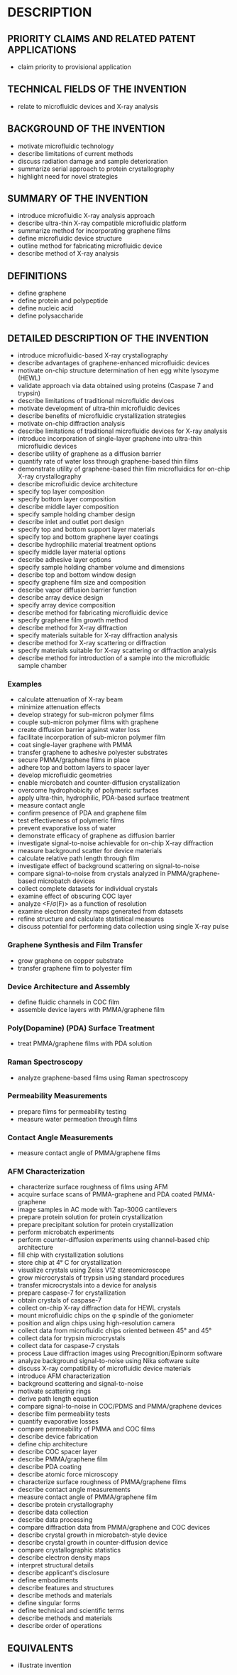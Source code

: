 # DESCRIPTION

## PRIORITY CLAIMS AND RELATED PATENT APPLICATIONS

- claim priority to provisional application

## TECHNICAL FIELDS OF THE INVENTION

- relate to microfluidic devices and X-ray analysis

## BACKGROUND OF THE INVENTION

- motivate microfluidic technology
- describe limitations of current methods
- discuss radiation damage and sample deterioration
- summarize serial approach to protein crystallography
- highlight need for novel strategies

## SUMMARY OF THE INVENTION

- introduce microfluidic X-ray analysis approach
- describe ultra-thin X-ray compatible microfluidic platform
- summarize method for incorporating graphene films
- define microfluidic device structure
- outline method for fabricating microfluidic device
- describe method of X-ray analysis

## DEFINITIONS

- define graphene
- define protein and polypeptide
- define nucleic acid
- define polysaccharide

## DETAILED DESCRIPTION OF THE INVENTION

- introduce microfluidic-based X-ray crystallography
- describe advantages of graphene-enhanced microfluidic devices
- motivate on-chip structure determination of hen egg white lysozyme (HEWL)
- validate approach via data obtained using proteins (Caspase 7 and trypsin)
- describe limitations of traditional microfluidic devices
- motivate development of ultra-thin microfluidic devices
- describe benefits of microfluidic crystallization strategies
- motivate on-chip diffraction analysis
- describe limitations of traditional microfluidic devices for X-ray analysis
- introduce incorporation of single-layer graphene into ultra-thin microfluidic devices
- describe utility of graphene as a diffusion barrier
- quantify rate of water loss through graphene-based thin films
- demonstrate utility of graphene-based thin film microfluidics for on-chip X-ray crystallography
- describe microfluidic device architecture
- specify top layer composition
- specify bottom layer composition
- describe middle layer composition
- specify sample holding chamber design
- describe inlet and outlet port design
- specify top and bottom support layer materials
- specify top and bottom graphene layer coatings
- describe hydrophilic material treatment options
- specify middle layer material options
- describe adhesive layer options
- specify sample holding chamber volume and dimensions
- describe top and bottom window design
- specify graphene film size and composition
- describe vapor diffusion barrier function
- describe array device design
- specify array device composition
- describe method for fabricating microfluidic device
- specify graphene film growth method
- describe method for X-ray diffraction
- specify materials suitable for X-ray diffraction analysis
- describe method for X-ray scattering or diffraction
- specify materials suitable for X-ray scattering or diffraction analysis
- describe method for introduction of a sample into the microfluidic sample chamber

### Examples

- calculate attenuation of X-ray beam
- minimize attenuation effects
- develop strategy for sub-micron polymer films
- couple sub-micron polymer films with graphene
- create diffusion barrier against water loss
- facilitate incorporation of sub-micron polymer film
- coat single-layer graphene with PMMA
- transfer graphene to adhesive polyester substrates
- secure PMMA/graphene films in place
- adhere top and bottom layers to spacer layer
- develop microfluidic geometries
- enable microbatch and counter-diffusion crystallization
- overcome hydrophobicity of polymeric surfaces
- apply ultra-thin, hydrophilic, PDA-based surface treatment
- measure contact angle
- confirm presence of PDA and graphene film
- test effectiveness of polymeric films
- prevent evaporative loss of water
- demonstrate efficacy of graphene as diffusion barrier
- investigate signal-to-noise achievable for on-chip X-ray diffraction
- measure background scatter for device materials
- calculate relative path length through film
- investigate effect of background scattering on signal-to-noise
- compare signal-to-noise from crystals analyzed in PMMA/graphene-based microbatch devices
- collect complete datasets for individual crystals
- examine effect of obscuring COC layer
- analyze <F/σ(F)> as a function of resolution
- examine electron density maps generated from datasets
- refine structure and calculate statistical measures
- discuss potential for performing data collection using single X-ray pulse

### Graphene Synthesis and Film Transfer

- grow graphene on copper substrate
- transfer graphene film to polyester film

### Device Architecture and Assembly

- define fluidic channels in COC film
- assemble device layers with PMMA/graphene film

### Poly(Dopamine) (PDA) Surface Treatment

- treat PMMA/graphene films with PDA solution

### Raman Spectroscopy

- analyze graphene-based films using Raman spectroscopy

### Permeability Measurements

- prepare films for permeability testing
- measure water permeation through films

### Contact Angle Measurements

- measure contact angle of PMMA/graphene films

### AFM Characterization

- characterize surface roughness of films using AFM
- acquire surface scans of PMMA-graphene and PDA coated PMMA-graphene
- image samples in AC mode with Tap-300G cantilevers
- prepare protein solution for protein crystallization
- prepare precipitant solution for protein crystallization
- perform microbatch experiments
- perform counter-diffusion experiments using channel-based chip architecture
- fill chip with crystallization solutions
- store chip at 4° C for crystallization
- visualize crystals using Zeiss V12 stereomicroscope
- grow microcrystals of trypsin using standard procedures
- transfer microcrystals into a device for analysis
- prepare caspase-7 for crystallization
- obtain crystals of caspase-7
- collect on-chip X-ray diffraction data for HEWL crystals
- mount microfluidic chips on the φ spindle of the goniometer
- position and align chips using high-resolution camera
- collect data from microfluidic chips oriented between 45° and 45°
- collect data for trypsin microcrystals
- collect data for caspase-7 crystals
- process Laue diffraction images using Precognition/Epinorm software
- analyze background signal-to-noise using Nika software suite
- discuss X-ray compatibility of microfluidic device materials
- introduce AFM characterization
- background scattering and signal-to-noise
- motivate scattering rings
- derive path length equation
- compare signal-to-noise in COC/PDMS and PMMA/graphene devices
- describe film permeability tests
- quantify evaporative losses
- compare permeability of PMMA and COC films
- describe device fabrication
- define chip architecture
- describe COC spacer layer
- describe PMMA/graphene film
- describe PDA coating
- describe atomic force microscopy
- characterize surface roughness of PMMA/graphene films
- describe contact angle measurements
- measure contact angle of PMMA/graphene film
- describe protein crystallography
- describe data collection
- describe data processing
- compare diffraction data from PMMA/graphene and COC devices
- describe crystal growth in microbatch-style device
- describe crystal growth in counter-diffusion device
- compare crystallographic statistics
- describe electron density maps
- interpret structural details
- describe applicant's disclosure
- define embodiments
- describe features and structures
- describe methods and materials
- define singular forms
- define technical and scientific terms
- describe methods and materials
- describe order of operations

## EQUIVALENTS

- illustrate invention

